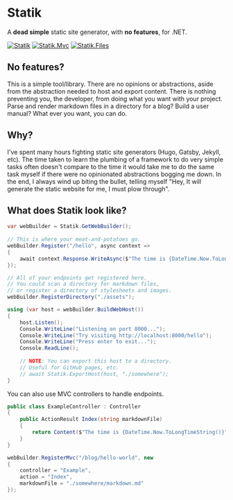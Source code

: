 # Statik

A **dead simple** static site generator, with **no features**, for .NET.

[![Statik](https://img.shields.io/nuget/v/Statik.svg?style=flat-square&label=Statik)](http://www.nuget.org/packages/Statik/)
[![Statik.Mvc](https://img.shields.io/nuget/v/Statik.Mvc.svg?style=flat-square&label=Statik.Mvc)](http://www.nuget.org/packages/Statik.Mvc/)
[![Statik.Files](https://img.shields.io/nuget/v/Statik.Mvc.svg?style=flat-square&label=Statik.Files)](http://www.nuget.org/packages/Statik.Files/)

## No features?

This is a simple tool/library. There are no opinions or abstractions, aside from the abstraction needed to host and export content. There is nothing preventing you, the developer, from doing what you want with your project. Parse and render markdown files in a directory for a blog? Build a user manual? What ever you want, you can do.

## Why?

I've spent many hours fighting static site generators (Hugo, Gatsby, Jekyll, etc). The time taken to learn the plumbing of a framework to do very simple tasks often doesn't compare to the time it would take me to do the same task myself if there were no opinionated abstractions bogging me down. In the end, I always wind up biting the bullet, telling myself "Hey, It will generate the static website for me, I must plow through".

## What does Statik look like?

```c#
var webBuilder = Statik.GetWebBuilder();
            
// This is where your meat-and-potatoes go.
webBuilder.Register("/hello", async context =>
{
    await context.Response.WriteAsync($"The time is {DateTime.Now.ToLongTimeString()}");
});

// All of your endpoints get registered here.
// You could scan a directory for markdown files,
// or register a directory of stylesheets and images.
webBuilder.RegisterDirectory("./assets");

using (var host = webBuilder.BuildWebHost())
{
    host.Listen();
    Console.WriteLine("Listening on port 8000...");
    Console.WriteLine("Try visiting http://localhost:8000/hello");
    Console.WriteLine("Press enter to exit...");
    Console.ReadLine();
    
    // NOTE: You can export this host to a directory.
    // Useful for GitHub pages, etc.
    // await Statik.ExportHost(host, "./somewhere");
}
```

You can also use MVC controllers to handle endpoints.

```c#
public class ExampleController : Controller
{
    public ActionResult Index(string markdownFile)
    {
        return Content($"The time is {DateTime.Now.ToLongTimeString()}");
    }
}

webBuilder.RegisterMvc("/blog/hello-world", new
{
    controller = "Example",
    action = "Index",
    markdownFile = "./somewhere/markdown.md"
});
```
